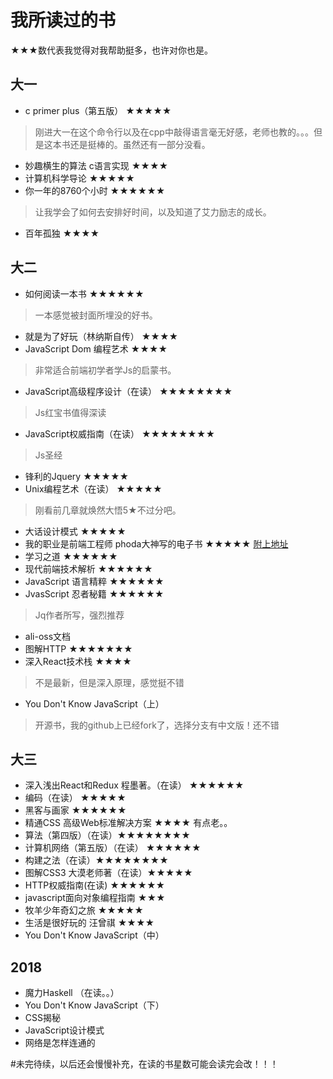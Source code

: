 # 我所读过的书
★★★数代表我觉得对我帮助挺多，也许对你也是。

## 大一
- c primer plus（第五版）	★★★★★
> 刚进大一在这个命令行以及在cpp中敲得语言毫无好感，老师也教的。。。但是这本书还是挺棒的。虽然还有一部分没看。
- 妙趣横生的算法 c语言实现		★★★★
- 计算机科学导论		★★★★★
- 你一年的8760个小时		★★★★★★
> 让我学会了如何去安排好时间，以及知道了艾力励志的成长。
- 百年孤独		★★★★

## 大二
- 如何阅读一本书 ★★★★★★
> 一本感觉被封面所埋没的好书。
- 就是为了好玩（林纳斯自传）		★★★★
- JavaScript Dom 编程艺术		★★★★
> 非常适合前端初学者学Js的启蒙书。
- JavaScript高级程序设计（在读）		★★★★★★★★
> Js红宝书值得深读
- JavaScript权威指南（在读）		★★★★★★★★
> Js圣经
- 锋利的Jquery		★★★★★
- Unix编程艺术（在读）		★★★★★
> 刚看前几章就焕然大悟5★不过分吧。
- 大话设计模式	★★★★★
- 我的职业是前端工程师 phoda大神写的电子书 ★★★★★ [附上地址](https://github.com/phodal/fe)
- 学习之道    ★★★★★★
- 现代前端技术解析 ★★★★★★
- JavaScript 语言精粹 ★★★★★★
- JvasScript 忍者秘籍 ★★★★★★
> Jq作者所写，强烈推荐
- ali-oss文档
- 图解HTTP ★★★★★★★
- 深入React技术栈 ★★★★
> 不是最新，但是深入原理，感觉挺不错
- You Don't Know JavaScript（上）
> 开源书，我的github上已经fork了，选择分支有中文版！还不错

## 大三
- 深入浅出React和Redux 程墨著。（在读）  ★★★★★★
- 编码（在读） ★★★★★
- 黑客与画家  ★★★★★★
- 精通CSS 高级Web标准解决方案 ★★★★ 有点老。。
- 算法（第四版）（在读）★★★★★★★★
- 计算机网络（第五版）（在读） ★★★★★★
- 构建之法（在读）★★★★★★★★
- 图解CSS3 大漠老师著（在读）★★★★★
- HTTP权威指南(在读)  ★★★★★★
- javascript面向对象编程指南 ★★★
- 牧羊少年奇幻之旅 ★★★★★
- 生活是很好玩的 汪曾祺 ★★★★
- You Don't Know JavaScript（中）

## 2018

- 魔力Haskell （在读。。）
- You Don't Know JavaScript（下）
- CSS揭秘
- JavaScript设计模式
- 网络是怎样连通的

#未完待续，以后还会慢慢补充，在读的书星数可能会读完会改！！！
